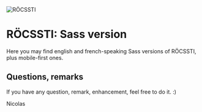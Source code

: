 <img src="http://rocssti.net/layout/images/rocssti_logo.png" alt="RÖCSSTI" />

# RÖCSSTI: Sass version

Here you may find english and french-speaking Sass versions of RÖCSSTI, plus mobile-first ones.


## Questions, remarks

If you have any question, remark, enhancement, feel free to do it. :)


Nicolas
